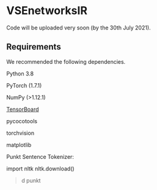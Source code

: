 # VSEnetworksIR
Code will be uploaded very soon (by the 30th July 2021).

## Requirements
We recommended the following dependencies.

Python 3.8

PyTorch (1.7.1)

NumPy (>1.12.1)

[TensorBoard](https://github.com/TeamHG-Memex/tensorboard_logger) 

pycocotools

torchvision

matplotlib

Punkt Sentence Tokenizer:

import nltk
nltk.download()
> d punkt

